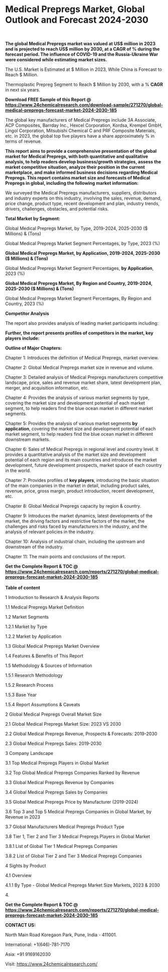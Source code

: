 <h1>Medical Prepregs Market, Global Outlook and Forecast 2024-2030</h1><br/><p><strong>The global Medical Prepregs market was valued at US$ million in 2023 and is projected to reach US$ million by 2030, at a <strong>CAGR</strong> of % during the forecast period. The influence of COVID-19 and the Russia-Ukraine War were considered while estimating market sizes.</strong></p><p>The U.S. Market is Estimated at $ Million in 2023, While China is Forecast to Reach $ Million.</p><p>Thermoplastic Prepreg Segment to Reach $ Million by 2030, with a % <strong>CAGR</strong> in next six years.</p><div><b>Download FREE Sample of this Report @ <a href="https://www.24chemicalresearch.com/download-sample/271270/global-medical-prepregs-forecast-market-2024-2030-185">https://www.24chemicalresearch.com/download-sample/271270/global-medical-prepregs-forecast-market-2024-2030-185</a></b></div><p>The global key manufacturers of Medical Prepregs include 3A Associate, ACP Composites, Barrday Inc., Hexcel Corporation, Kordsa, Krempel GmbH, Lingol Corporation, Mitsubishi Chemical C and PRF Composite Materials, etc. in 2023, the global top five players have a share approximately % in terms of revenue.</p><p><strong>This report aims to provide a comprehensive presentation of the global market for Medical Prepregs, with both quantitative and qualitative analysis, to help readers develop business/growth strategies, assess the market competitive situation, analyze their position in the current marketplace, and make informed business decisions regarding Medical Prepregs. This report contains market size and forecasts of Medical Prepregs in global, including the following market information:</strong></p><p>We surveyed the Medical Prepregs manufacturers, suppliers, distributors and industry experts on this industry, involving the sales, revenue, demand, price change, product type, recent development and plan, industry trends, drivers, challenges, obstacles, and potential risks.</p><p><strong>Total Market by Segment:</strong></p><p>Global Medical Prepregs Market, by Type, 2019-2024, 2025-2030 ($ Millions) & (Tons)</p><p>Global Medical Prepregs Market Segment Percentages, by Type, 2023 (%)</p><p><strong>Global Medical Prepregs Market, <strong>by Application</strong>, 2019-2024, 2025-2030 ($ Millions) & (Tons)</strong></p><p>Global Medical Prepregs Market Segment Percentages, <strong>by Application</strong>, 2023 (%)</p><p><strong>Global Medical Prepregs Market, By Region and Country, 2019-2024, 2025-2030 ($ Millions) & (Tons)</strong></p><p>Global Medical Prepregs Market Segment Percentages, By Region and Country, 2023 (%)</p><p><strong>Competitor Analysis</strong></p><p>The report also provides analysis of leading market participants including:</p><p><strong>Further, the report presents profiles of competitors in the market, <strong>key players</strong> include:</strong></p><p><strong>Outline of Major Chapters:</strong></p><p>Chapter 1: Introduces the definition of Medical Prepregs, market overview.</p><p>Chapter 2: Global Medical Prepregs market size in revenue and volume.</p><p>Chapter 3: Detailed analysis of Medical Prepregs manufacturers competitive landscape, price, sales and revenue market share, latest development plan, merger, and acquisition information, etc.</p><p>Chapter 4: Provides the analysis of various market segments by type, covering the market size and development potential of each market segment, to help readers find the blue ocean market in different market segments.</p><p>Chapter 5: Provides the analysis of various market segments <strong>by application</strong>, covering the market size and development potential of each market segment, to help readers find the blue ocean market in different downstream markets.</p><p>Chapter 6: Sales of Medical Prepregs in regional level and country level. It provides a quantitative analysis of the market size and development potential of each region and its main countries and introduces the market development, future development prospects, market space of each country in the world.</p><p>Chapter 7: Provides profiles of <strong>key players</strong>, introducing the basic situation of the main companies in the market in detail, including product sales, revenue, price, gross margin, product introduction, recent development, etc.</p><p>Chapter 8: Global Medical Prepregs capacity by region & country.</p><p>Chapter 9: Introduces the market dynamics, latest developments of the market, the driving factors and restrictive factors of the market, the challenges and risks faced by manufacturers in the industry, and the analysis of relevant policies in the industry.</p><p>Chapter 10: Analysis of industrial chain, including the upstream and downstream of the industry.</p><p>Chapter 11: The main points and conclusions of the report.</p><div><b>Get the Complete Report & TOC @ <a href="https://www.24chemicalresearch.com/reports/271270/global-medical-prepregs-forecast-market-2024-2030-185">https://www.24chemicalresearch.com/reports/271270/global-medical-prepregs-forecast-market-2024-2030-185</a></b></div><br><b>Table of content</b><p>1 Introduction to Research & Analysis Reports<br />
 
  1.1 Medical Prepregs Market Definition<br />
 
  1.2 Market Segments<br />
 
  1.2.1 Market by Type<br />
 
  1.2.2 Market by Application<br />
 
  1.3 Global Medical Prepregs Market Overview<br />
 
  1.4 Features & Benefits of This Report<br />
 
  1.5 Methodology & Sources of Information<br />
 
  1.5.1 Research Methodology<br />
 
  1.5.2 Research Process<br />
 
  1.5.3 Base Year<br />
 
  1.5.4 Report Assumptions & Caveats<br />
 
 2 Global Medical Prepregs Overall Market Size<br />
 
  2.1 Global Medical Prepregs Market Size: 2023 VS 2030<br />
 
  2.2 Global Medical Prepregs Revenue, Prospects & Forecasts: 2019-2030<br />
 
  2.3 Global Medical Prepregs Sales: 2019-2030<br />
 
 3 Company Landscape<br />
 
  3.1 Top Medical Prepregs Players in Global Market<br />
 
  3.2 Top Global Medical Prepregs Companies Ranked by Revenue<br />
 
  3.3 Global Medical Prepregs Revenue by Companies<br />
 
  3.4 Global Medical Prepregs Sales by Companies<br />
 
  3.5 Global Medical Prepregs Price by Manufacturer (2019-2024)<br />
 
  3.6 Top 3 and Top 5 Medical Prepregs Companies in Global Market, by Revenue in 2023<br />
 
  3.7 Global Manufacturers Medical Prepregs Product Type<br />
 
  3.8 Tier 1, Tier 2 and Tier 3 Medical Prepregs Players in Global Market<br />
 
  3.8.1 List of Global Tier 1 Medical Prepregs Companies<br />
 
  3.8.2 List of Global Tier 2 and Tier 3 Medical Prepregs Companies<br />
 
 4 Sights by Product<br />
 
  4.1 Overview<br />
 
  4.1.1 By Type - Global Medical Prepregs Market Size Markets, 2023 & 2030<br />
 
  4.<br><div><b>Get the Complete Report & TOC @ <a href="https://www.24chemicalresearch.com/reports/271270/global-medical-prepregs-forecast-market-2024-2030-185">https://www.24chemicalresearch.com/reports/271270/global-medical-prepregs-forecast-market-2024-2030-185</a></b></div></p>
 
 <b>CONTACT US:</b><br>
 
 North Main Road Koregaon Park, Pune, India - 411001.<br/>
 
 International: +1(646)-781-7170<br/>
 
 Asia: +91 9169162030<br/>
 
 Visit: <a href="https://www.24chemicalresearch.com/">https://www.24chemicalresearch.com/</a>
 
 <br>